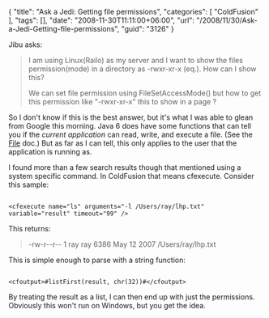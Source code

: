 {
	"title": "Ask a Jedi: Getting file permissions",
	"categories": [
		"ColdFusion"
	],
	"tags": [],
	"date": "2008-11-30T11:11:00+06:00",
	"url": "/2008/11/30/Ask-a-Jedi-Getting-file-permissions",
	"guid": "3126"
}

Jibu asks:

<blockquote>
<p>
I am using Linux(Railo) as my server and I want to show the files permission(mode) in a directory as -rwxr-xr-x (eq.). How can I show this?
</p>
<p>
We can set file permission using FileSetAccessMode() but how to get this permission like "-rwxr-xr-x" this to show in a page ?
</p>
</blockquote>
<!--more-->
So I don't know if this is the best answer, but it's what I was able to glean from Google this morning. Java 6 does have some functions that can tell you if the <i>current application</i> can read, write, and execute a file. (See the <a href="http://java.sun.com/javase/6/docs/api/java/io/File.html">File</a> doc.) But as far as I can tell, this only applies to the user that the application is running as.

I found more than a few search results though that mentioned using a system specific command. In ColdFusion that means cfexecute. Consider this sample:

<code>
&lt;cfexecute name="ls" arguments="-l /Users/ray/lhp.txt" variable="result" timeout="99" /&gt;
</code>

This returns:

<blockquote>
<p>
-rw-r--r--  1 ray  ray  6386 May 12  2007 /Users/ray/lhp.txt
</p>
</blockquote>

This is simple enough to parse with a string function:

<code>
&lt;cfoutput&gt;#listFirst(result, chr(32))#&lt;/cfoutput&gt;
</code>

By treating the result as a list, I can then end up with just the permissions. Obviously this won't run on Windows, but you get the idea.